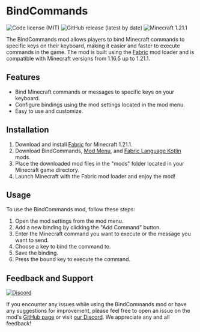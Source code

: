 # BindCommands

![Code license (MIT)](https://img.shields.io/github/license/devs-immortal/bind-cmd)
![GitHub release (latest by date)](https://img.shields.io/github/v/release/devs-immortal/bind-cmd)
![Minecraft 1.21.1](https://img.shields.io/badge/Minecraft-1.21-yellowgreen)

The BindCommands mod allows players to bind Minecraft commands to specific keys on their keyboard, making it easier and faster to execute commands in the game. The mod is built using the [Fabric](https://fabricmc.net/) mod loader and is compatible with Minecraft versions from 1.16.5 up to 1.21.1.

## Features

- Bind Minecraft commands or messages to specific keys on your keyboard.
- Configure bindings using the mod settings located in the mod menu.
- Easy to use and customize.

## Installation

1. Download and install [Fabric](https://fabricmc.net/use/installer/) for Minecraft 1.21.1.
2. Download BindCommands, [Mod Menu](https://github.com/TerraformersMC/ModMenu), and [Fabric Language Kotlin](https://github.com/FabricMC/fabric-language-kotlin) mods.
3. Place the downloaded mod files in the "mods" folder located in your Minecraft game directory.
4. Launch Minecraft with the Fabric mod loader and enjoy the mod!

## Usage

To use the BindCommands mod, follow these steps:

1. Open the mod settings from the mod menu.
2. Add a new binding by clicking the "Add Command" button.
3. Enter the Minecraft command you want to execute or the message you want to send.
4. Choose a key to bind the command to.
5. Save the binding.
6. Press the bound key to execute the command.

## Feedback and Support

[![Discord](https://img.shields.io/discord/770691727568404521.svg?logoColor=FFFFFF&logo=discord&color=7289DA)](https://discord.com/invite/wmMa47n)

If you encounter any issues while using the BindCommands mod or have any suggestions for improvement,
please feel free to open an issue on the mod's [GitHub page](https://github.com/devs-immortal/bind-cmd/issues) or visit [our Discord](https://discord.com/invite/wmMa47n). We appreciate any and all feedback!
